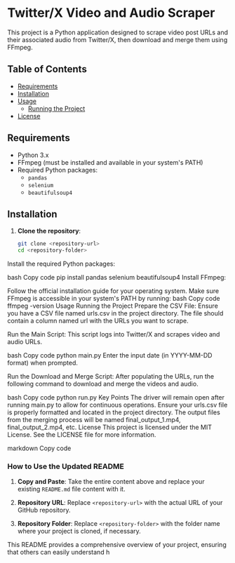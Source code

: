 # Twitter/X Video and Audio Scraper

This project is a Python application designed to scrape video post URLs and their associated audio from Twitter/X, then download and merge them using FFmpeg.

## Table of Contents

- [Requirements](#requirements)
- [Installation](#installation)
- [Usage](#usage)
  - [Running the Project](#running-the-project)
- [License](#license)

## Requirements

- Python 3.x
- FFmpeg (must be installed and available in your system's PATH)
- Required Python packages:
  - `pandas`
  - `selenium`
  - `beautifulsoup4`

## Installation

1. **Clone the repository**:
   ```bash
   git clone <repository-url>
   cd <repository-folder>


Install the required Python packages:

bash
Copy code
pip install pandas selenium beautifulsoup4
Install FFmpeg:

Follow the official installation guide for your operating system.
Make sure FFmpeg is accessible in your system's PATH by running:
bash
Copy code
ffmpeg -version
Usage
Running the Project
Prepare the CSV File: Ensure you have a CSV file named urls.csv in the project directory. The file should contain a column named url with the URLs you want to scrape.

Run the Main Script: This script logs into Twitter/X and scrapes video and audio URLs.

bash
Copy code
python main.py
Enter the input date (in YYYY-MM-DD format) when prompted.

Run the Download and Merge Script: After populating the URLs, run the following command to download and merge the videos and audio.

bash
Copy code
python run.py
Key Points
The driver will remain open after running main.py to allow for continuous operations.
Ensure your urls.csv file is properly formatted and located in the project directory.
The output files from the merging process will be named final_output_1.mp4, final_output_2.mp4, etc.
License
This project is licensed under the MIT License. See the LICENSE file for more information.

markdown
Copy code

### How to Use the Updated README

1. **Copy and Paste**: Take the entire content above and replace your existing `README.md` file content with it.

2. **Repository URL**: Replace `<repository-url>` with the actual URL of your GitHub repository.

3. **Repository Folder**: Replace `<repository-folder>` with the folder name where your project is cloned, if necessary.

This README provides a comprehensive overview of your project, ensuring that others can easily understand h

